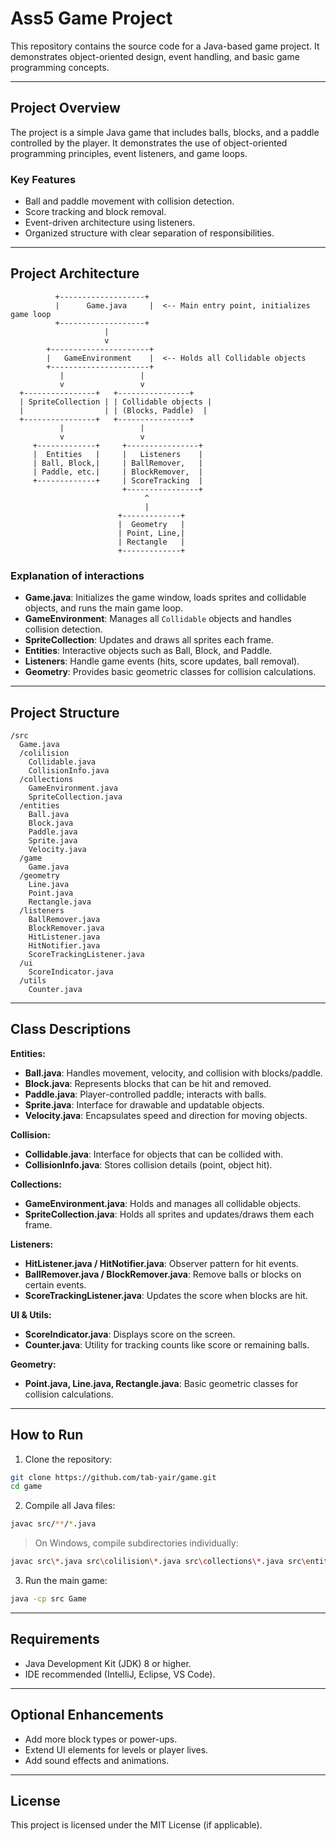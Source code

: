 # Ass5 Game Project

This repository contains the source code for a Java-based game project. It demonstrates object-oriented design, event handling, and basic game programming concepts.

---

## Project Overview

The project is a simple Java game that includes balls, blocks, and a paddle controlled by the player. It demonstrates the use of object-oriented programming principles, event listeners, and game loops.

### Key Features

* Ball and paddle movement with collision detection.
* Score tracking and block removal.
* Event-driven architecture using listeners.
* Organized structure with clear separation of responsibilities.

---

## Project Architecture

```
          +-------------------+
          |      Game.java     |  <-- Main entry point, initializes game loop
          +-------------------+
                     |
                     v
        +----------------------+
        |   GameEnvironment    |  <-- Holds all Collidable objects
        +----------------------+
           |                 |
           v                 v
  +----------------+   +----------------+
  | SpriteCollection | | Collidable objects |
  |                  | | (Blocks, Paddle)  |
  +----------------+   +----------------+
           |                 |
           v                 v
     +-------------+     +----------------+
     |  Entities   |     |   Listeners    |
     | Ball, Block,|     | BallRemover,   |
     | Paddle, etc.|     | BlockRemover,  |
     +-------------+     | ScoreTracking  |
                         +----------------+
                              ^
                              |
                        +-------------+
                        |  Geometry   |
                        | Point, Line,|
                        | Rectangle   |
                        +-------------+
```

### Explanation of interactions

* **Game.java**: Initializes the game window, loads sprites and collidable objects, and runs the main game loop.
* **GameEnvironment**: Manages all `Collidable` objects and handles collision detection.
* **SpriteCollection**: Updates and draws all sprites each frame.
* **Entities**: Interactive objects such as Ball, Block, and Paddle.
* **Listeners**: Handle game events (hits, score updates, ball removal).
* **Geometry**: Provides basic geometric classes for collision calculations.

---

## Project Structure

```
/src
  Game.java
  /colilision
    Collidable.java
    CollisionInfo.java
  /collections
    GameEnvironment.java
    SpriteCollection.java
  /entities
    Ball.java
    Block.java
    Paddle.java
    Sprite.java
    Velocity.java
  /game
    Game.java
  /geometry
    Line.java
    Point.java
    Rectangle.java
  /listeners
    BallRemover.java
    BlockRemover.java
    HitListener.java
    HitNotifier.java
    ScoreTrackingListener.java
  /ui
    ScoreIndicator.java
  /utils
    Counter.java
```

---

## Class Descriptions

**Entities:**

* **Ball.java**: Handles movement, velocity, and collision with blocks/paddle.
* **Block.java**: Represents blocks that can be hit and removed.
* **Paddle.java**: Player-controlled paddle; interacts with balls.
* **Sprite.java**: Interface for drawable and updatable objects.
* **Velocity.java**: Encapsulates speed and direction for moving objects.

**Collision:**

* **Collidable.java**: Interface for objects that can be collided with.
* **CollisionInfo.java**: Stores collision details (point, object hit).

**Collections:**

* **GameEnvironment.java**: Holds and manages all collidable objects.
* **SpriteCollection.java**: Holds all sprites and updates/draws them each frame.

**Listeners:**

* **HitListener.java / HitNotifier.java**: Observer pattern for hit events.
* **BallRemover.java / BlockRemover.java**: Remove balls or blocks on certain events.
* **ScoreTrackingListener.java**: Updates the score when blocks are hit.

**UI & Utils:**

* **ScoreIndicator.java**: Displays score on the screen.
* **Counter.java**: Utility for tracking counts like score or remaining balls.

**Geometry:**

* **Point.java, Line.java, Rectangle.java**: Basic geometric classes for collision calculations.

---

## How to Run

1. Clone the repository:

```bash
git clone https://github.com/tab-yair/game.git
cd game
```

2. Compile all Java files:

```bash
javac src/**/*.java
```

> On Windows, compile subdirectories individually:

```bash
javac src\*.java src\colilision\*.java src\collections\*.java src\entities\*.java src\game\*.java src\geometry\*.java src\listeners\*.java src\ui\*.java src\utils\*.java
```

3. Run the main game:

```bash
java -cp src Game
```

---

## Requirements

* Java Development Kit (JDK) 8 or higher.
* IDE recommended (IntelliJ, Eclipse, VS Code).

---

## Optional Enhancements

* Add more block types or power-ups.
* Extend UI elements for levels or player lives.
* Add sound effects and animations.

---

## License

This project is licensed under the MIT License (if applicable).
